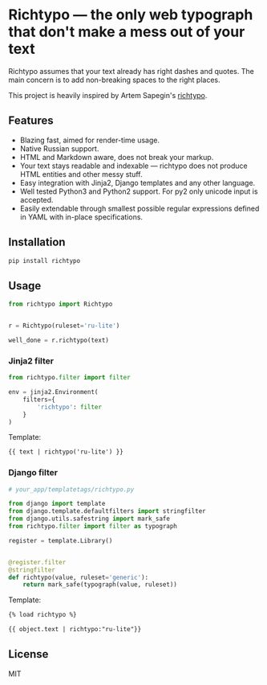 # Richtypo — the only web typograph that don't make a mess out of your text

Richtypo assumes that your text already has right dashes and quotes. The main concern is to add
non-breaking spaces to the right places.

This project is heavily inspired by Artem Sapegin's [richtypo](https://github.com/sapegin/richtypo.js/).

## Features

- Blazing fast, aimed for render-time usage.
- Native Russian support.
- HTML and Markdown aware, does not break your markup.
- Your text stays readable and indexable — richtypo does not produce HTML entities and other messy stuff.
- Easy integration with Jinja2, Django templates and any other language.
- Well tested Python3 and Python2 support. For py2 only unicode input is accepted.
- Easily extendable through smallest possible regular expressions defined in YAML with in-place specifications.

## Installation

```sh
pip install richtypo
```

## Usage
```python
from richtypo import Richtypo


r = Richtypo(ruleset='ru-lite')

well_done = r.richtypo(text)
```

### Jinja2 filter

```python
from richtypo.filter import filter

env = jinja2.Environment(
    filters={
        'richtypo': filter
    }
)
```

Template:

```html
{{ text | richtypo('ru-lite') }}
```

### Django filter

```python
# your_app/templatetags/richtypo.py

from django import template
from django.template.defaultfilters import stringfilter
from django.utils.safestring import mark_safe
from richtypo.filter import filter as typograph

register = template.Library()


@register.filter
@stringfilter
def richtypo(value, ruleset='generic'):
    return mark_safe(typograph(value, ruleset))
```

Template:
```html
{% load richtypo %}

{{ object.text | richtypo:"ru-lite"}}
```

## License

MIT